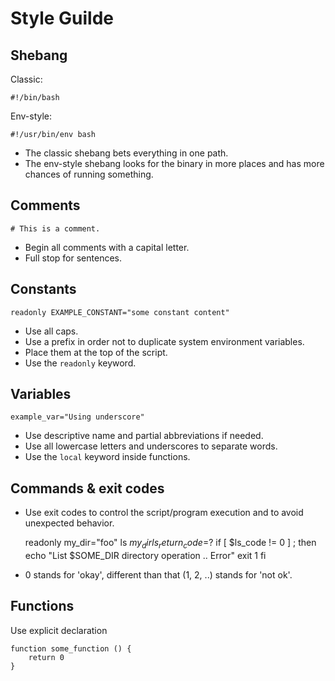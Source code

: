 # Style Guilde

## Shebang

Classic:

    #!/bin/bash

Env-style:

    #!/usr/bin/env bash

* The classic shebang bets everything in one path.
* The env-style shebang looks for the binary in more places and has more chances of running something.

## Comments

    # This is a comment.

* Begin all comments with a capital letter.
* Full stop for sentences.

## Constants

    readonly EXAMPLE_CONSTANT="some constant content"

* Use all caps.
* Use a prefix in order not to duplicate system environment variables.
* Place them at the top of the script.
* Use the ``readonly`` keyword.

## Variables

    example_var="Using underscore"

* Use descriptive name and partial abbreviations if needed.
* Use all lowercase letters and underscores to separate words.
* Use the ``local`` keyword inside functions.

## Commands & exit codes

* Use exit codes to control the script/program execution and to avoid unexpected behavior.


    readonly my_dir="foo"
    ls $my_dir
    ls_return_code=$?
    if [ $ls_code != 0 ] ; then
        echo "List $SOME_DIR directory operation .. Error"
        exit 1
    fi

* 0 stands for 'okay', different than that (1, 2, ..) stands for 'not ok'.

## Functions

Use explicit declaration

    function some_function () {
        return 0
    }
